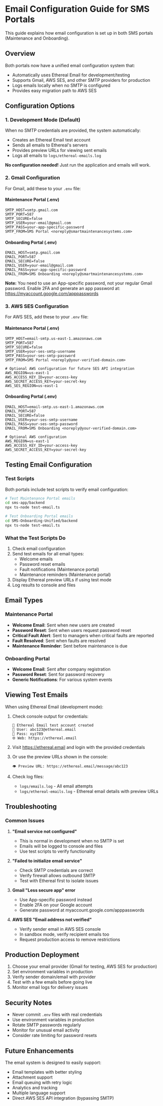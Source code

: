 # Email Configuration Guide for SMS Portals

This guide explains how email configuration is set up in both SMS portals (Maintenance and Onboarding).

## Overview

Both portals now have a unified email configuration system that:
- Automatically uses Ethereal Email for development/testing
- Supports Gmail, AWS SES, and other SMTP providers for production
- Logs emails locally when no SMTP is configured
- Provides easy migration path to AWS SES

## Configuration Options

### 1. Development Mode (Default)

When no SMTP credentials are provided, the system automatically:
- Creates an Ethereal Email test account
- Sends all emails to Ethereal's servers
- Provides preview URLs for viewing sent emails
- Logs all emails to `logs/ethereal-emails.log`

**No configuration needed!** Just run the application and emails will work.

### 2. Gmail Configuration

For Gmail, add these to your `.env` file:

#### Maintenance Portal (.env)
```env
SMTP_HOST=smtp.gmail.com
SMTP_PORT=587
SMTP_SECURE=false
SMTP_USER=your-email@gmail.com
SMTP_PASS=your-app-specific-password
SMTP_FROM=SMS Portal <noreply@smartmaintenancesystems.com>
```

#### Onboarding Portal (.env)
```env
EMAIL_HOST=smtp.gmail.com
EMAIL_PORT=587
EMAIL_SECURE=false
EMAIL_USER=your-email@gmail.com
EMAIL_PASS=your-app-specific-password
EMAIL_FROM=SMS Onboarding <noreply@smartmaintenancesystems.com>
```

**Note:** You need to use an App-specific password, not your regular Gmail password. 
Enable 2FA and generate an app password at: https://myaccount.google.com/apppasswords

### 3. AWS SES Configuration

For AWS SES, add these to your `.env` file:

#### Maintenance Portal (.env)
```env
SMTP_HOST=email-smtp.us-east-1.amazonaws.com
SMTP_PORT=587
SMTP_SECURE=false
SMTP_USER=your-ses-smtp-username
SMTP_PASS=your-ses-smtp-password
SMTP_FROM=SMS Portal <noreply@your-verified-domain.com>

# Optional AWS configuration for future SES API integration
AWS_REGION=us-east-1
AWS_ACCESS_KEY_ID=your-access-key
AWS_SECRET_ACCESS_KEY=your-secret-key
AWS_SES_REGION=us-east-1
```

#### Onboarding Portal (.env)
```env
EMAIL_HOST=email-smtp.us-east-1.amazonaws.com
EMAIL_PORT=587
EMAIL_SECURE=false
EMAIL_USER=your-ses-smtp-username
EMAIL_PASS=your-ses-smtp-password
EMAIL_FROM=SMS Onboarding <noreply@your-verified-domain.com>

# Optional AWS configuration
AWS_REGION=us-east-1
AWS_ACCESS_KEY_ID=your-access-key
AWS_SECRET_ACCESS_KEY=your-secret-key
```

## Testing Email Configuration

### Test Scripts

Both portals include test scripts to verify email configuration:

```bash
# Test Maintenance Portal emails
cd sms-app/backend
npx ts-node test-email.ts

# Test Onboarding Portal emails
cd SMS-Onboarding-Unified/backend
npx ts-node test-email.ts
```

### What the Test Scripts Do

1. Check email configuration
2. Send test emails for all email types:
   - Welcome emails
   - Password reset emails
   - Fault notifications (Maintenance portal)
   - Maintenance reminders (Maintenance portal)
3. Display Ethereal preview URLs if using test mode
4. Log results to console and files

## Email Types

### Maintenance Portal
- **Welcome Email**: Sent when new users are created
- **Password Reset**: Sent when users request password reset
- **Critical Fault Alert**: Sent to managers when critical faults are reported
- **Fault Resolved**: Sent when faults are resolved
- **Maintenance Reminder**: Sent before maintenance is due

### Onboarding Portal
- **Welcome Email**: Sent after company registration
- **Password Reset**: Sent for password recovery
- **Generic Notifications**: For various system events

## Viewing Test Emails

When using Ethereal Email (development mode):

1. Check console output for credentials:
   ```
   📧 Ethereal Email test account created
   📧 User: abc123@ethereal.email
   🔐 Pass: xyz789
   🌐 Web: https://ethereal.email
   ```

2. Visit https://ethereal.email and login with the provided credentials

3. Or use the preview URLs shown in the console:
   ```
   👁️ Preview URL: https://ethereal.email/message/abc123
   ```

4. Check log files:
   - `logs/emails.log` - All email attempts
   - `logs/ethereal-emails.log` - Ethereal email details with preview URLs

## Troubleshooting

### Common Issues

1. **"Email service not configured"**
   - This is normal in development when no SMTP is set
   - Emails will be logged to console and files
   - Use test scripts to verify functionality

2. **"Failed to initialize email service"**
   - Check SMTP credentials are correct
   - Verify firewall allows outbound SMTP
   - Test with Ethereal first to isolate issues

3. **Gmail "Less secure app" error**
   - Use App-specific password instead
   - Enable 2FA on your Google account
   - Generate password at myaccount.google.com/apppasswords

4. **AWS SES "Email address not verified"**
   - Verify sender email in AWS SES console
   - In sandbox mode, verify recipient emails too
   - Request production access to remove restrictions

## Production Deployment

1. Choose your email provider (Gmail for testing, AWS SES for production)
2. Set environment variables in production
3. Verify sender domain/email with provider
4. Test with a few emails before going live
5. Monitor email logs for delivery issues

## Security Notes

- Never commit `.env` files with real credentials
- Use environment variables in production
- Rotate SMTP passwords regularly
- Monitor for unusual email activity
- Consider rate limiting for password resets

## Future Enhancements

The email system is designed to easily support:
- Email templates with better styling
- Attachment support
- Email queuing with retry logic
- Analytics and tracking
- Multiple language support
- Direct AWS SES API integration (bypassing SMTP)